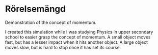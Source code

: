 Rörelsemängd
========

Demonstration of the concept of momentum.

I created this simulation while I was studying Physics in upper secondary school to easier grasp the concept of momentum.
A small object moves fast, but has a lesser impact when it hits another object. A large object moves slow, but is
hard to stop once it has set its course.
